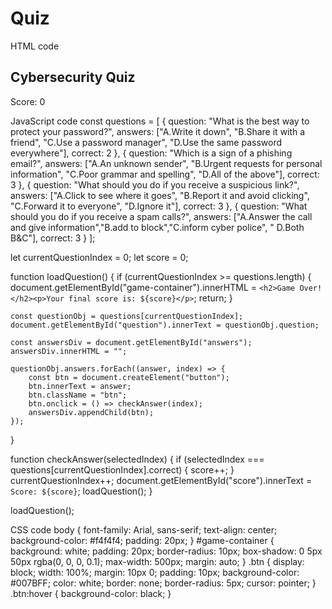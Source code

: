 # Quiz
HTML code
<!DOCTYPE html>
<html lang="en">
<head>
    <meta charset="UTF-8">
    <meta name="viewport" content="width=device-width, initial-scale=1.0">
    <link rel="stylesheet" href="cyber.css">
    <link rel="icon" href="https://cdn.prod.website-files.com/63a71c562e3ccbc6f6a40f0f/65bcbb02d38aec8f6ce1f1ab_L%26D_Cyber%26ITSecurity_Hero.png">
    <title>Cybersecurity Quiz Game</title>
</head>
<body>
    <div id="game-container">
        <h2>Cybersecurity Quiz</h2>
        <p id="question"></p>
        <div id="answers"></div>
        <p id="score">Score: 0</p>
    </div>
    <script src="cyber.js"></script>
</body>
</html>


JavaScript code
const questions = [
    {
        question: "What is the best way to protect your password?",
        answers: ["A.Write it down", "B.Share it with a friend", "C.Use a password manager", "D.Use the same password everywhere"],
        correct: 2
    },
    {
        question: "Which is a sign of a phishing email?",
        answers: ["A.An unknown sender", "B.Urgent requests for personal information", "C.Poor grammar and spelling", "D.All of the above"],
        correct: 3
    },
    {
        question: "What should you do if you receive a suspicious link?",
        answers: ["A.Click to see where it goes", "B.Report it and avoid clicking", "C.Forward it to everyone", "D.Ignore it"],
        correct: 3
    },
    {
        question: "What should you do if you receive a spam calls?",
        answers: ["A.Answer the call and give information","B.add to block","C.inform cyber police", " D.Both B&C"],
        correct: 3
    }
];

let currentQuestionIndex = 0;
let score = 0;

function loadQuestion() {
    if (currentQuestionIndex >= questions.length) {
        document.getElementById("game-container").innerHTML = `<h2>Game Over!</h2><p>Your final score is: ${score}</p>`;
        return;
    }
    
    const questionObj = questions[currentQuestionIndex];
    document.getElementById("question").innerText = questionObj.question;
    
    const answersDiv = document.getElementById("answers");
    answersDiv.innerHTML = "";
    
    questionObj.answers.forEach((answer, index) => {
        const btn = document.createElement("button");
        btn.innerText = answer;
        btn.className = "btn";
        btn.onclick = () => checkAnswer(index);
        answersDiv.appendChild(btn);
    });
}

function checkAnswer(selectedIndex) {
    if (selectedIndex === questions[currentQuestionIndex].correct) {
        score++;
    }
    currentQuestionIndex++;
    document.getElementById("score").innerText = `Score: ${score}`;
    loadQuestion();
}

loadQuestion();


CSS code
body {
    font-family: Arial, sans-serif;
    text-align: center;
    background-color: #f4f4f4;
    padding: 20px;
}
#game-container {
    background: white;
    padding: 20px;
    border-radius: 10px;
    box-shadow: 0 5px 50px rgba(0, 0, 0, 0.1);
    max-width: 500px;
    margin: auto;
}
.btn {
    display: block;
    width: 100%;
    margin: 10px 0;
    padding: 10px;
    background-color: #007BFF;
    color: white;
    border: none;
    border-radius: 5px;
    cursor: pointer;
}
.btn:hover {
    background-color: black;
}
